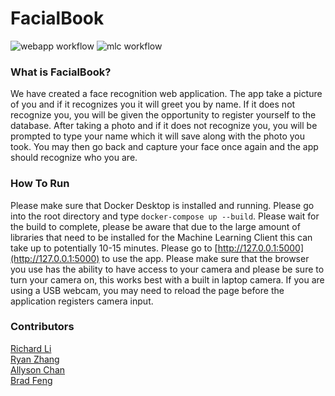 # FacialBook

![webapp workflow](https://github.com/software-students-fall2023/4-containerized-app-exercise-sst4/actions/workflows/web-app.yml/badge.svg)
![mlc workflow](https://github.com/software-students-fall2023/4-containerized-app-exercise-sst4/actions/workflows/machine-learning-client.yml/badge.svg)

### What is FacialBook?

We have created a face recognition web application. The app take a picture of you and if it recognizes you it will greet you by name. If it does not recognize you, you will be given the opportunity to register yourself to the database. After taking a photo and if it does not recognize you, you will be prompted to type your name which it will save along with the photo you took. You may then go back and capture your face once again and the app should recognize who you are.

### How To Run

Please make sure that Docker Desktop is installed and running.
Please go into the root directory and type `docker-compose up --build`.
Please wait for the build to complete, please be aware that due to the large amount of libraries that need to be installed for the Machine Learning Client this can take up to potentially 10-15 minutes.
Please go to [http://127.0.0.1:5000](http://127.0.0.1:5000) to use the app.
Please make sure that the browser you use has the ability to have access to your camera and please be sure to turn your camera on, this works best with a built in laptop camera. If you are using a USB webcam, you may need to reload the page before the application registers camera input.

### Contributors

[Richard Li](https://github.com/Silver1793) \
[Ryan Zhang](https://github.com/CouriersRyan) \
[Allyson Chan](https://github.com/tinybitofheaven) \
[Brad Feng](https://github.com/BradFeng02)
